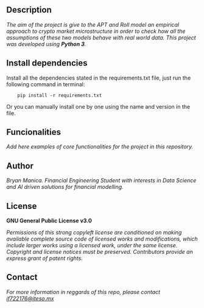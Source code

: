 ## Description
*The aim of the project is give to the APT and Roll model an empirical approach to crypto market microstructure in order to check how all the assumptions of these two models behave with real world data. This project was developed using **Python 3**.*

## Install dependencies

Install all the dependencies stated in the requirements.txt file, just run the following command in terminal:

        pip install -r requirements.txt
        
Or you can manually install one by one using the name and version in the file.

## Funcionalities

*Add here examples of core functionalities for the project in this repository.*

## Author
*Bryan Manica. Financial Engineering Student with interests in Data Science and AI driven solutions for financial modelling.*

## License
**GNU General Public License v3.0** 

*Permissions of this strong copyleft license are conditioned on making available 
complete source code of licensed works and modifications, which include larger 
works using a licensed work, under the same license. Copyright and license notices 
must be preserved. Contributors provide an express grant of patent rights.*

## Contact
*For more information in reggards of this repo, please contact if722176@iteso.mx*
